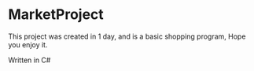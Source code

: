 # MarketProject

This project was created in 1 day, and is a basic shopping program, Hope you enjoy it.


Written in C#
